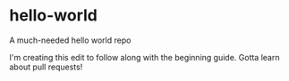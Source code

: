 # hello-world
A much-needed hello world repo

I'm creating this edit to follow along with the beginning guide. Gotta learn about pull requests!
